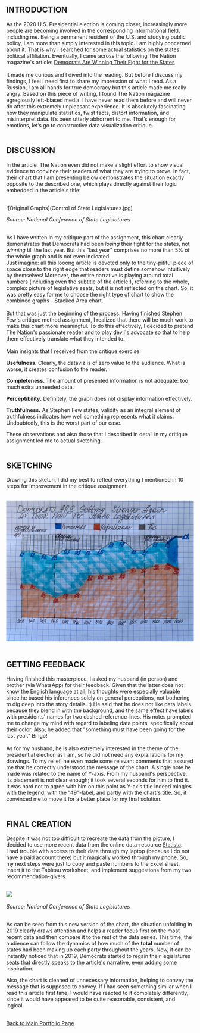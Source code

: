 ## INTRODUCTION
As the 2020 U.S. Presidential election is coming closer, increasingly more people are becoming involved in the corresponding informational field, including me.
Being a permanent resident of the U.S. and studying public policy, I am more than simply interested in this topic. I am highly concerned about it.
That is why I searched for some actual statistics on the states' political affiliation. Eventually, I came across the following The Nation magazine's article: [Democrats Are Winning Their Fight for the States](https://www.thenation.com/article/politics/democrats-elections-statehouses/)
<br/>
<br/>
It made me curious and I dived into the reading. But before I discuss my findings, I feel I need first to share my impression of what I read.
As a Russian, I am all hands for true democracy but this article made me really angry.
Based on this piece of writing, I found The Nation magazine egregiously left-biased media.
I have never read them before and will never do after this extremely unpleasant experience.
It is absolutely fascinating how they manipulate statistics, twist facts, distort information, and misinterpret data. It’s been utterly abhorrent to me.
That’s enough for emotions, let’s go to constructive data visualization critique.
<br/>
<br/>

## DISCUSSION
In the article, The Nation even did not make a slight effort to show visual evidence to convince their readers of what they are trying to prove.
In fact, their chart that I am presenting below demonstrates the situation exactly opposite to the described one,
which plays directly against their logic embedded in the article's title:
<br/>
<br/>

![Original Graphs](Control of State Legislatures.jpg)

*Source: National Conference of State Legislatures*
<br/>
<br/>

As I have written in my critique part of the assignment, this chart clearly demonstrates that Democrats had been *losing* their fight for the states,
not *winning* till the last year. But this "last year" comprises no more than 5% of the whole graph and is not even indicated.
<br/>
Just imagine: all this looong article is devoted only to the tiny-pitiful piece of space close to the right edge that readers must define somehow intuitively by themselves!
Moreover, the entire narrative is playing around total numbers (including even the subtitle of the article!), referring to the whole, complex picture of legislative seats, but it is not reflected on the chart.
So, it was pretty easy for me to choose the right type of chart to show the combined graphs - Stacked Area chart.
<br/>
<br/>
But that was just the beginning of the process. Having finished Stephen Few's critique method assignment,
I realized that there will be much work to make this chart more meaningful. To do this effectively, I decided to pretend The Nation's passionate reader and to play
devil's advocate so that to help them effectively translate what they intended to.
<br/>
<br/>
Main insights that I received from the critique exercise:

**Usefulness.** Clearly, the dataviz is of zero value to the audience. What is worse, it creates confusion to the reader.

**Completeness.** The amount of presented information is not adequate: too much extra unneeded data.

**Perceptibility.** Definitely, the graph does not display information effectively.

**Truthfulness.** As Stephen Few states, validity as an integral element of truthfulness indicates how well something represents what it claims.
Undoubtedly, this is the worst part of our case.

These observations and also those that I described in detail in my critique assignment led me to actual sketching.
<br/>
<br/>

## SKETCHING
Drawing this sketch, I did my best to reflect everything I mentioned in 10 steps for improvement in the critique assignment.
<br/>
<br/>

![My Draft](SketchAssignment3-4.jpg)
<br/>
<br/>

## GETTING FEEDBACK
Having finished this masterpiece, I asked my husband (in person) and brother (via WhatsApp) for their feedback. Given that the latter does not know the English language at all, his thoughts were especially valuable since he based his inferences solely on general perceptions, not bothering to dig deep into the story details. :) He said that he does not like data labels because they blend in with the background, and the same effect have labels with presidents' names for two dashed reference lines. His notes prompted me to change my mind with regard to labeling data points, specifically about their color. Also, he added that "something must have been going for the last year." Bingo! 
<br/>
<br/>
As for my husband, he is also extremely interested in the theme of the presidential election as I am, so he did not need any explanations for my drawings. To my relief, he even made some relevant comments that assured me that he correctly understood the message of the chart. A single note he made was related to the name of Y-axis. From my husband's perspective, its placement is not clear enough; it took several seconds for him to find it. It was hard not to agree with him on this point as Y-axis title indeed mingles with the legend, with the "49"-label, and partly with the chart's title. So, it convinced me to move it for a better place for my final solution.
<br/>
<br/>

## FINAL CREATION
Despite it was not too difficult to recreate the data from the picture, I decided to use more recent data from the online data-resource
[Statista](https://www.statista.com/statistics/198497/distribution-of-political-party-control-of-us-state-legislatures-since-1990/).
<br/>
I had trouble with access to their data through my laptop (because I do not have a paid account there) but it magically worked through my phone.
So, my next steps were just to copy and paste numbers to the Excel sheet, insert it to the Tableau worksheet, and implement suggestions from my two recommendation-givers.
<br/>
<br/>

<div class='tableauPlaceholder' id='viz1600539759212' style='position: relative'><noscript><a href='#'><img alt=' ' src='https:&#47;&#47;public.tableau.com&#47;static&#47;images&#47;3-&#47;3-4_16005317450800&#47;Dashboard1&#47;1_rss.png' style='border: none' /></a></noscript><object class='tableauViz'  style='display:none;'><param name='host_url' value='https%3A%2F%2Fpublic.tableau.com%2F' /> <param name='embed_code_version' value='3' /> <param name='site_root' value='' /><param name='name' value='3-4_16005317450800&#47;Dashboard1' /><param name='tabs' value='no' /><param name='toolbar' value='yes' /><param name='static_image' value='https:&#47;&#47;public.tableau.com&#47;static&#47;images&#47;3-&#47;3-4_16005317450800&#47;Dashboard1&#47;1.png' /> <param name='animate_transition' value='yes' /><param name='display_static_image' value='yes' /><param name='display_spinner' value='yes' /><param name='display_overlay' value='yes' /><param name='display_count' value='yes' /><param name='language' value='en' /><param name='filter' value='publish=yes' /></object></div><script type='text/javascript'>var divElement = document.getElementById('viz1600539759212');var vizElement = divElement.getElementsByTagName('object')[0];if ( divElement.offsetWidth > 800 ) { vizElement.style.width='1000px';vizElement.style.height='827px';} else if ( divElement.offsetWidth > 500 ) { vizElement.style.width='1000px';vizElement.style.height='827px';} else { vizElement.style.width='100%';vizElement.style.height='727px';}var scriptElement = document.createElement('script');scriptElement.src = 'https://public.tableau.com/javascripts/api/viz_v1.js';vizElement.parentNode.insertBefore(scriptElement, vizElement);</script>

*Source: National Conference of State Legislatures*
<br/>
<br/>

As can be seen from this new version of the chart, the situation unfolding in 2019 clearly draws attention and helps a reader focus first on the most recent data and then compare it to the rest of the data series. This time, the audience can follow the dynamics of how much of the **total** number of states had been making up each party throughout the years. Now, it can be instantly noticed that in 2019, Democrats started to regain their legislatures seats that directly speaks to the article's narrative, even adding some inspiration.

Also, the chart is cleaned of unnecessary information, helping to convey the message that is supposed to convey. If I had seen something similar when I read this article first time, I would have reacted to it completely differently, since it would have appeared to be quite reasonable, consistent, and logical.
<br/>
<br/>

[Back to Main Portfolio Page](/README.md)
